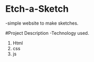 # Etch-a-Sketch
-simple website to make sketches.

#Project Description
-Technology used.
1. Html
2. css
3. js

